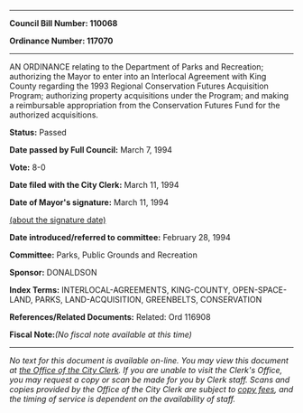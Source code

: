 

********

**Council Bill Number: 110068**
   
**Ordinance Number: 117070**
********

 AN ORDINANCE relating to the Department of Parks and Recreation; authorizing the Mayor to enter into an Interlocal Agreement with King County regarding the 1993 Regional Conservation Futures Acquisition Program; authorizing property acquisitions under the Program; and making a reimbursable appropriation from the Conservation Futures Fund for the authorized acquisitions.

**Status:** Passed
   
**Date passed by Full Council:** March 7, 1994
   
**Vote:** 8-0
   
**Date filed with the City Clerk:** March 11, 1994
   
**Date of Mayor's signature:** March 11, 1994
   
[(about the signature date)](/~public/approvaldate.htm)
   
   
   
**Date introduced/referred to committee:** February 28, 1994
   
**Committee:** Parks, Public Grounds and Recreation
   
**Sponsor:** DONALDSON
   
   
**Index Terms:** INTERLOCAL-AGREEMENTS, KING-COUNTY, OPEN-SPACE-LAND, PARKS, LAND-ACQUISITION, GREENBELTS, CONSERVATION

**References/Related Documents:** Related: Ord 116908

**Fiscal Note:**_(No fiscal note available at this time)_
********

_No text for this document is available on-line. You may view this document at [the Office of the City Clerk](http://www.seattle.gov/leg/clerk/contactUs.htm). If you are unable to visit the Clerk's Office, you may request a copy or scan be made for you by Clerk staff. Scans and copies provided by the Office of the City Clerk are subject to [copy fees](http://clerk.seattle.gov/~public/clerkfees.htm), and the timing of service is dependent on the availability of staff._

